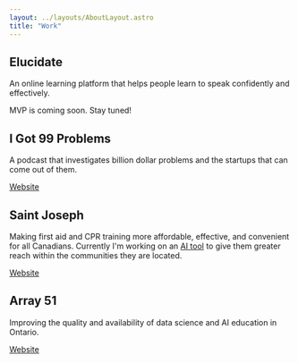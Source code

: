 ```yaml
---
layout: ../layouts/AboutLayout.astro
title: "Work"
---
```


## Elucidate

An online learning platform that helps people learn to speak confidently and effectively.

MVP is coming soon. Stay tuned!

## I Got 99 Problems

A podcast that investigates billion dollar problems and the startups that can come out of them.

[Website](https://moeyyad.com/igot99problems)

## Saint Joseph

Making first aid and CPR training more affordable, effective, and convenient for all Canadians. Currently I'm working on an [AI tool](https://moeyyad.com/posts/empowering-small-businesses) to give them greater reach within the communities they are located.

[Website](https://www.cpr-help.com)

## Array 51

Improving the quality and availability of data science and AI education in Ontario.

[Website](https://moeyyad.com/array51)
